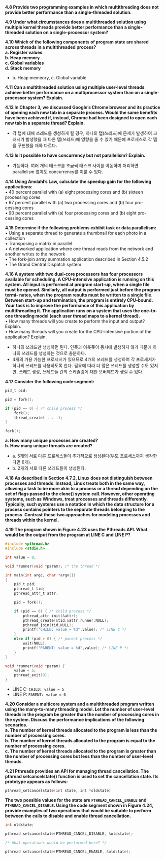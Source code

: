 **4.8 Provide two programming examples in which multithreading does not provide better performance than a single-threaded solution.**  

**4.9 Under what circumstances does a multithreaded solution using multiple kernel threads provide better performance than a single-threaded solution on a single-processor system?**  

**4.10 Which of the following components of program state are shared across threads in a multithreaded process?**  
**a. Register values**  
**b. Heap memory**  
**c. Global variables**  
**d. Stack memory**  
* b. Heap memeory, c. Global variable  

**4.11 Can a multithreaded solution using multiple user-level threads achieve better performance on a multiprocessor system than on a single-processor system? Explain.**  

**4.12 In Chapter 3, we discussed Google’s Chrome browser and its practice of opening each new tab in a separate process. Would the same benefits have been achieved if, instead, Chrome had been designed to open each new tab in a separate thread? Explain.**  

* 각 탭에 대해 쓰레드를 생성하게 될 경우, 하나의 탭(쓰레드)에 문제가 발생하여 크래시가 발생했을 때 다른 탭(쓰레드)에 영향을 줄 수 있기 때문에 프로세스로 각 탭을 구현했을 때와 다르다.  

**4.13 Is it possible to have concurrency but not parallelism? Explain.**  

* 가능하다. 여러 개의 태스크를 조금씩 태스크 사이를 이동하며 처리하면 parallelism 없이도 concurrency를 이룰 수 있다.    

**4.14 Using Amdahl’s Law, calculate the speedup gain for the following applications:**  
• 40 percent parallel with (a) eight processing cores and (b) sixteen processing cores  
• 67 percent parallel with (a) two processing cores and (b) four pro- cessing cores  
• 90 percent parallel with (a) four processing cores and (b) eight pro- cessing cores  

**4.15 Determine if the following problems exhibit task or data parallelism:**  
• Using a separate thread to generate a thumbnail for each photo in a collection  
• Transposing a matrix in parallel  
• A networked application where one thread reads from the network and another writes to the network  
• The fork-join array summation application described in Section 4.5.2  
• The Grand Central Dispatch system  

**4.16 A system with two dual-core processors has four processors available for scheduling. A CPU-intensive application is running on this system. All input is performed at program start-up, when a single file must be opened. Similarly, all output is performed just before the program termi- nates, when the program results must be written to a single file. Between start-up and termination, the program is entirely CPU-bound. Your task is to improve the performance of this application by multithreading it. The application runs on a system that uses the one-to-one threading model (each user thread maps to a kernel thread).**  
• How many threads will you create to perform the input and output? Explain.  
• How many threads will you create for the CPU-intensive portion of the application? Explain.  

* 하나의 쓰레드만 생성하면 된다. 인풋과 아웃풋이 동시에 발생하지 않기 때문에 하나의 쓰레드를 생성하는 것으로 충분하다.    
* 4개의 가용 가능한 프로세서가 있으므로 4개의 쓰레드를 생성하여 각 프로세서가 하나의 쓰레드를 사용하도록 한다. 필요에 따라 더 많은 쓰레드를 생성할 수도 있지만, 쓰레드 생성, 쓰레드들 간의 스케쥴링에 대한 오버헤드가 생길 수 있다.  

**4.17 Consider the following code segment:**  
```C
pid_t pid;

pid = fork();

if (pid == 0) { /* child process */
    fork();
    thread_create( . . .);
}

fork();
```
**a. How many unique processes are created?**  
**b. How many unique threads are created?**  

* a. 5개의 서로 다른 프로세스들이 추가적으로 생성된다(부모 프로세스까지 생각한다면 6개).  
* b. 2개의 서로 다른 쓰레드들이 생성된다.  

**4.18 As described in Section 4.7.2, Linux does not distinguish between processes and threads. Instead, Linux treats both in the same way, allowing a task to be more akin to a process or a thread depending on the set of flags passed to the clone() system call. However, other operating systems, such as Windows, treat processes and threads differently. Typically, such systems use a notation in which the data structure for a process contains pointers to the separate threads belonging to the process. Contrast these two approaches for modeling processes and threads within the kernel.**  

**4.19 The program shown in Figure 4.23 uses the Pthreads API. What would be the output from the program at LINE C and LINE P?**  

```C
#include <pthread.h> 
#include <stdio.h>

int value = 0;

void *runner(void *param); /* the thread */

int main(int argc, char *argv[])
{
    pid_t pid;
    pthread_t tid; 
    pthread_attr_t attr;

    pid = fork();

    if (pid == 0) { /* child process */ 
        pthread_attr init(&attr);
        pthread_create(&tid,&attr,runner,NULL); 
        pthread_join(tid,NULL);
        printf("CHILD: value = %d",value); /* LINE C */
    }
    else if (pid > 0) { /* parent process */
        wait(NULL);
        printf("PARENT: value = %d",value); /* LINE P */
    }
}

void *runner(void *param) { 
    value = 5;
    pthread_exit(0);
}
```

* LINE C: `CHILD: value = 5`  
* LINE P: `PARENT: value = 0`  

**4.20 Consider a multicore system and a multithreaded program written using the many-to-many threading model. Let the number of user-level threads in the program be greater than the number of processing cores in the system. Discuss the performance implications of the following scenarios.**  
**a. The number of kernel threads allocated to the program is less than the number of processing cores.**  
**b. The number of kernel threads allocated to the program is equal to the number of processing cores.**  
**c. The number of kernel threads allocated to the program is greater than the number of processing cores but less than the number of user-level threads.**  

**4.21 Pthreads provides an API for managing thread cancellation. The pthread setcancelstate() function is used to set the cancellation state. Its prototype appears as follows:**  
```C
pthread_setcancelstate(int state, int *oldstate)
```
**The two possible values for the state are `PTHREAD_CANCEL_ENABLE` and `PTHREAD_CANCEL_DISABLE`.
Using the code segment shown in Figure 4.24, provide examples of two operations that would be suitable to perform between the calls to disable and enable thread cancellation.**  
```C
int oldstate;

pthread setcancelstate(PTHREAD_CANCEL_DISABLE, &oldstate); 

/* What operations would be performed here? */

pthread setcancelstate(PTHREAD_CANCEL_ENABLE, &oldstate);
```